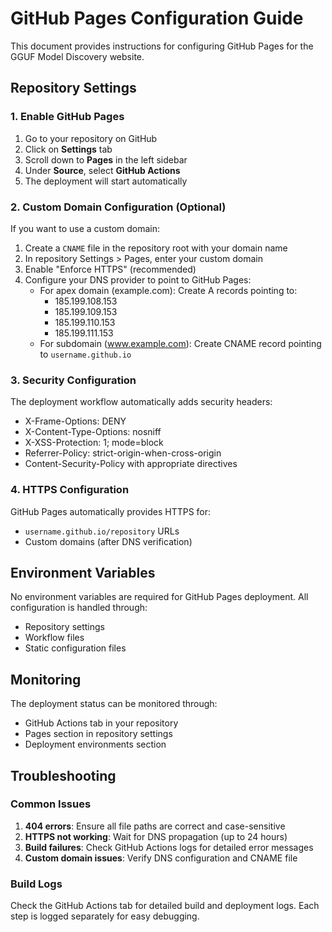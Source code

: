# GitHub Pages Configuration Guide

This document provides instructions for configuring GitHub Pages for the GGUF Model Discovery website.

## Repository Settings

### 1. Enable GitHub Pages

1. Go to your repository on GitHub
2. Click on **Settings** tab
3. Scroll down to **Pages** in the left sidebar
4. Under **Source**, select **GitHub Actions**
5. The deployment will start automatically

### 2. Custom Domain Configuration (Optional)

If you want to use a custom domain:

1. Create a `CNAME` file in the repository root with your domain name
2. In repository Settings > Pages, enter your custom domain
3. Enable "Enforce HTTPS" (recommended)
4. Configure your DNS provider to point to GitHub Pages:
   - For apex domain (example.com): Create A records pointing to:
     - 185.199.108.153
     - 185.199.109.153
     - 185.199.110.153
     - 185.199.111.153
   - For subdomain (www.example.com): Create CNAME record pointing to `username.github.io`

### 3. Security Configuration

The deployment workflow automatically adds security headers:
- X-Frame-Options: DENY
- X-Content-Type-Options: nosniff
- X-XSS-Protection: 1; mode=block
- Referrer-Policy: strict-origin-when-cross-origin
- Content-Security-Policy with appropriate directives

### 4. HTTPS Configuration

GitHub Pages automatically provides HTTPS for:
- `username.github.io/repository` URLs
- Custom domains (after DNS verification)

## Environment Variables

No environment variables are required for GitHub Pages deployment. All configuration is handled through:
- Repository settings
- Workflow files
- Static configuration files

## Monitoring

The deployment status can be monitored through:
- GitHub Actions tab in your repository
- Pages section in repository settings
- Deployment environments section

## Troubleshooting

### Common Issues

1. **404 errors**: Ensure all file paths are correct and case-sensitive
2. **HTTPS not working**: Wait for DNS propagation (up to 24 hours)
3. **Build failures**: Check GitHub Actions logs for detailed error messages
4. **Custom domain issues**: Verify DNS configuration and CNAME file

### Build Logs

Check the GitHub Actions tab for detailed build and deployment logs. Each step is logged separately for easy debugging.